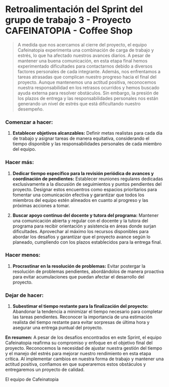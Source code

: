 # Retroalimentación del Sprint del grupo de trabajo 3 - Proyecto CAFEINATOPIA - Coffee Shop

>A medida que nos acercamos al cierre del proyecto, el equipo Cafeinatopia experimenta una combinación de carga de trabajo y estrés, lo que ha afectado nuestros avances diarios. A pesar de mantener una buena comunicación, en esta etapa final hemos experimentado dificultades para contactarnos debido a diversos factores personales de cada integrante. Además, nos enfrentamos a tareas atrasadas que complican nuestro progreso hacia el final del proyecto. Aunque mantenemos una actitud positiva, reconocemos nuestra responsabilidad en los retrasos ocurridos y hemos buscado ayuda externa para resolver obstáculos. Sin embargo, la presión de los plazos de entrega y las responsabilidades personales nos están generando un nivel de estrés que está dificultando nuestro desempeño.

### **Comenzar a hacer:**

1. **Establecer objetivos alcanzables:** Definir metas realistas para cada día de trabajo y asignar tareas de manera equitativa, considerando el tiempo disponible y las responsabilidades personales de cada miembro del equipo.

### **Hacer más:**

1. **Dedicar tiempo específico para la revisión periódica de avances y coordinación de pendientes:** Establecer reuniones regulares dedicadas exclusivamente a la discusión de seguimientos y puntos pendientes del proyecto. Designar estos encuentros como espacios prioritarios para fomentar una comunicación efectiva y garantizar que todos los miembros del equipo estén alineados en cuanto al progreso y las próximas acciones a tomar.

2. **Buscar apoyo continuo del docente y tutora del programa:** Mantener una comunicación abierta y regular con el docente y la tutora del programa para recibir orientación y asistencia en áreas donde surjan dificultades. Aprovechar al máximo los recursos disponibles para abordar los desafíos y garantizar que el proyecto avance según lo planeado, cumpliendo con los plazos establecidos para la entrega final.

### **Hacer menos:**
1. **Procrastinar en la resolución de problemas:** Evitar postergar la resolución de problemas pendientes, abordándolos de manera proactiva para evitar acumulaciones que puedan afectar el desarrollo del proyecto.

### **Dejar de hacer:**
1. **Subestimar el tiempo restante para la finalización del proyecto:** Abandonar la tendencia a minimizar el tiempo necesario para completar las tareas pendientes. Reconocer la importancia de una estimación realista del tiempo restante para evitar sorpresas de última hora y asegurar una entrega puntual del proyecto.

**En resumen:**
A pesar de los desafíos encontrados en este Sprint, el equipo Cafeinatopia reafirma su compromiso y enfoque en el objetivo final del proyecto. Reconocemos la necesidad de ajustar nuestra gestión del tiempo y el manejo del estrés para mejorar nuestro rendimiento en esta etapa crítica. Al implementar cambios en nuestra forma de trabajo y mantener una actitud positiva, confiamos en que superaremos estos obstáculos y entregaremos un proyecto de calidad.


El equipo de Cafeinatopia
